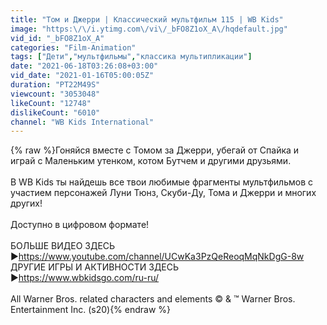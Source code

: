 ```yaml
---
title: "Том и Джерри | Классический мультфильм 115 | WB Kids"
image: "https:\/\/i.ytimg.com\/vi\/_bFO8Z1oX_A\/hqdefault.jpg"
vid_id: "_bFO8Z1oX_A"
categories: "Film-Animation"
tags: ["Дети","мультфильмы","классика мультипликации"]
date: "2021-06-18T03:26:08+03:00"
vid_date: "2021-01-16T05:00:05Z"
duration: "PT22M49S"
viewcount: "3053048"
likeCount: "12748"
dislikeCount: "6010"
channel: "WB Kids International"
---
```

{% raw %}Гоняйся вместе с Томом за Джерри, убегай от Спайка и играй с Маленьким утенком, котом Бутчем и другими друзьями.<br /><br />В WB Kids ты найдешь все твои любимые фрагменты мультфильмов с участием персонажей Луни Тюнз, Скуби-Ду, Тома и Джерри и многих других! <br /><br />Доступно в цифровом формате! <br /><br />БОЛЬШЕ ВИДЕО ЗДЕСЬ<br />►<a rel="nofollow" target="blank" href="https://www.youtube.com/channel/UCwKa3PzQeReoqMqNkDgG-8w">https://www.youtube.com/channel/UCwKa3PzQeReoqMqNkDgG-8w</a><br />ДРУГИЕ ИГРЫ И АКТИВНОСТИ ЗДЕСЬ<br />►<a rel="nofollow" target="blank" href="https://www.wbkidsgo.com/ru-ru/">https://www.wbkidsgo.com/ru-ru/</a><br /><br />All Warner Bros. related characters and elements © &amp; ™ Warner Bros. Entertainment Inc. (s20){% endraw %}

